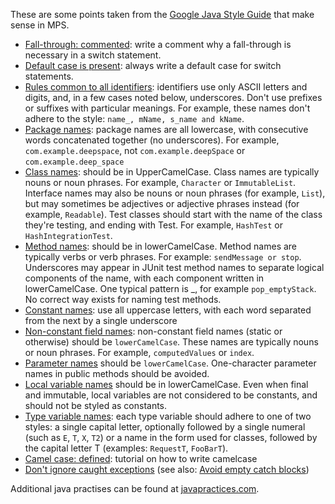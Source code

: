 These are some points taken from the [Google Java Style Guide](https://google.github.io/styleguide/javaguide.html) that make sense in MPS.

- [Fall-through: commented](https://google.github.io/styleguide/javaguide.html#s4.8.4-switch): write a comment why a fall-through is necessary in a switch statement.
- [Default case is present](https://google.github.io/styleguide/javaguide.html#s4.8.4-switch): always write a default case for switch statements.
- [Rules common to all identifiers](https://google.github.io/styleguide/javaguide.html#s4.8.4-switch): identifiers use only ASCII letters and digits, and, in a few cases noted below, underscores. Don't use prefixes or suffixes with particular meanings. For example, these names don't adhere to the style: `name_, mName, s_name and kName`.
- [Package names](https://google.github.io/styleguide/javaguide.html#s4.8.4-switch): package names are all lowercase, with consecutive words concatenated together (no underscores). For example, ``com.example.deepspace``, not ``com.example.deepSpace`` or ``com.example.deep_space``
- [Class names](https://google.github.io/styleguide/javaguide.html#s4.8.4-switch): should be in UpperCamelCase. Class names are typically nouns or noun phrases. For example, ``Character`` or ``ImmutableList``. Interface names may also be nouns or noun phrases (for example, ``List``), but may sometimes be adjectives or adjective phrases instead (for example, ``Readable``). Test classes should start with the name of the class they're testing, and ending with Test. For example, ``HashTest`` or ``HashIntegrationTest``.
- [Method names](https://google.github.io/styleguide/javaguide.html#s4.8.4-switch): should be in lowerCamelCase. Method names are typically verbs or verb phrases. For example: `sendMessage or stop`. Underscores may appear in JUnit test method names to separate logical components of the name, with each component written in lowerCamelCase. One typical pattern is <methodUnderTest>_<state>, for example ``pop_emptyStack``. No correct way exists for naming test methods.
- [Constant names](https://google.github.io/styleguide/javaguide.html#s4.8.4-switch): use all uppercase letters, with each word separated from the next by a single underscore
- [Non-constant field names](https://google.github.io/styleguide/javaguide.html#s4.8.4-switch): non-constant field names (static or otherwise) should be ``lowerCamelCase``. These names are typically nouns or noun phrases. For example, ``computedValues`` or ``index``.
- [Parameter names](https://google.github.io/styleguide/javaguide.html#s4.8.4-switch) should be `lowerCamelCase`. One-character parameter names in public methods should be avoided.
- [Local variable names](https://google.github.io/styleguide/javaguide.html#s4.8.4-switch) should be in lowerCamelCase. Even when final and immutable, local variables are not considered to be constants, and should not be styled as constants.
- [Type variable names](https://google.github.io/styleguide/javaguide.html#s4.8.4-switch): each type variable should adhere to one of two styles: a single capital letter, optionally followed by a single numeral (such as ``E``, ``T``, ``X``, ``T2``) or a name in the form used for classes, followed by the capital letter T (examples: ``RequestT``, ``FooBarT``).
- [Camel case: defined](https://google.github.io/styleguide/javaguide.html#s4.8.4-switch): tutorial on how to write camelcase
- [Don't ignore caught exceptions](https://google.github.io/styleguide/javaguide.html#s4.8.4-switch)
  (see also: [Avoid empty catch blocks](http://www.javapractices.com/topic/TopicAction.do?Id=16))

Additional java practises can be found at [javapractices.com]( http://www.javapractices.com/home/HomeAction.do).